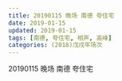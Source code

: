 ```yaml
---
title: 20190115 晚场 南德 夸住宅
date: 2019-01-15
updated: 2019-01-15
tags: [南德, 夸住宅, 相声, 高峰]
categories: (2018)戊戌年场次 
---
```

20190115 晚场 南德 夸住宅
